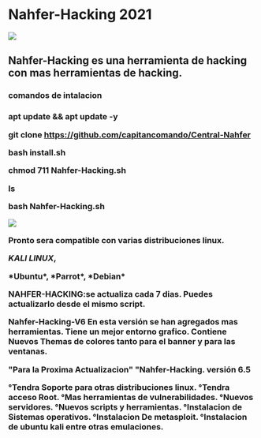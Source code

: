 # Nahfer-Hacking 2021
<img src="https://wwwlegionhackingnahferdata.files.wordpress.com/2020/09/f09f928ee18d9de2839fe0bc98e294bce283a2e0bf98e29ca6e29db0f09f859df09f8590f09f8597f09f8595f09f8594f09f85a1e29db1-e294bce283a2f096a398e29ca6-20200917_184537-1.jpg?w=300">

<h2>Nahfer-Hacking es una herramienta de hacking con mas herramientas de hacking.


<h3>comandos de intalacion<h3>

apt update && apt update -y

git clone https://github.com/capitancomando/Central-Nahfer

bash install.sh 

chmod 711 Nahfer-Hacking.sh

ls

bash Nahfer-Hacking.sh

<img src="https://wwwlegionhackingnahferdata.files.wordpress.com/2020/11/54-9-11-2466-4595-20201023_072309817920374-424317895.jpg?w=300">

Pronto sera compatible con varias distribuciones linux.

*KALI LINUX*,
<html>
*Ubuntu*,
*Parrot*,
*Debian*

NAHFER-HACKING:se actualiza cada 7 dias.
Puedes actualizarlo desde el mismo script.

Nahfer-Hacking-V6
En esta versión se han agregados mas herramientas.
Tiene un mejor entorno grafico.
Contiene Nuevos Themas de colores tanto para el banner y para las ventanas.

"Para la Proxima Actualizacion"
"Nahfer-Hacking. versión 6.5

°Tendra Soporte para otras distribuciones linux.
°Tendra acceso Root.
°Mas herramientas de vulnerabilidades.
°Nuevos servidores.
°Nuevos scripts y herramientas.
°Instalacion de Sistemas operativos.
°Instalacion De metasploit.
°Instalacion de ubuntu kali entre otras emulaciones.

